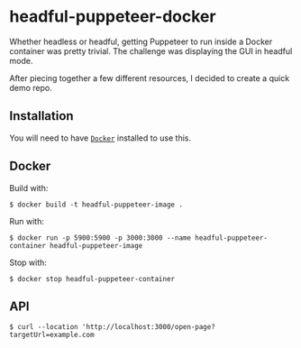 # headful-puppeteer-docker

Whether headless or headful, getting Puppeteer to run inside a Docker container was pretty trivial. The challenge was displaying the GUI in headful mode.

After piecing together a few different resources, I decided to create a quick demo repo.

## Installation

You will need to have [`Docker`](https://docs.docker.com/get-docker/) installed to use this.

## Docker

Build with:

`$ docker build -t headful-puppeteer-image .`

Run with:

`$ docker run -p 5900:5900 -p 3000:3000 --name headful-puppeteer-container headful-puppeteer-image`

Stop with:

`$ docker stop headful-puppeteer-container`

## API

`$ curl --location 'http://localhost:3000/open-page?targetUrl=example.com`
